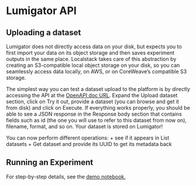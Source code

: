 # Lumigator API

## Uploading a dataset
Lumigator does not directly access data on your disk, but expects you to first import your data on its object storage and then saves experiment outputs in the same place. Localstack takes care of this abstraction by creating an S3-compatible local object storage on your disk, so you can seamlessly access data locally, on AWS, or on CoreWeave’s compatible S3 storage.

The simplest way you can test a dataset upload to the platform is by directly accessing the API at the [OpenAPI doc URL](http://localhost/docs). 
Expand the Upload dataset section, click on Try it out, provide a dataset (you can browse and get it from disk) and click on Execute. 
If everything works properly, you should be able to see a JSON response in the Response body section that contains fields such as id (the one you will use to refer to this dataset from now on), filename, format, and so on.
Your dataset is stored on Lumigator!

You can now perform different operations:
    + see if it appears in List datasets 
    + Get dataset and provide its UUID to get its metadata back

## Running an Experiment

For step-by-step details, see the [demo notebook.](/notebooks/walkthrough.ipynb) 
